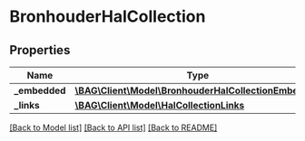 # BronhouderHalCollection

## Properties
Name | Type | Description | Notes
------------ | ------------- | ------------- | -------------
**_embedded** | [**\BAG\Client\Model\BronhouderHalCollectionEmbedded**](BronhouderHalCollectionEmbedded.md) |  | [optional] 
**_links** | [**\BAG\Client\Model\HalCollectionLinks**](HalCollectionLinks.md) |  | [optional] 

[[Back to Model list]](../../README.md#documentation-for-models) [[Back to API list]](../../README.md#documentation-for-api-endpoints) [[Back to README]](../../README.md)

